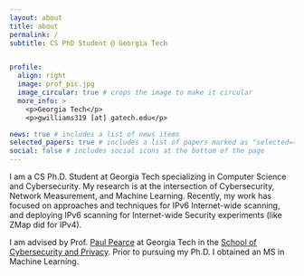 ```yaml
---
layout: about
title: about
permalink: /
subtitle: CS PhD Student @ Georgia Tech


profile:
  align: right
  image: prof_pic.jpg
  image_circular: true # crops the image to make it circular
  more_info: >
    <p>Georgia Tech</p>
    <p>gwilliams319 [at] gatech.edu</p> 

news: true # includes a list of news items
selected_papers: true # includes a list of papers marked as "selected={true}"
social: false # includes social icons at the bottom of the page
---
```


I am a CS Ph.D. Student at Georgia Tech specializing in Computer Science and Cybersecurity. My research is at the intersection of Cybersecurity, Network Measurement, and Machine Learning. Recently, my work has focused on approaches and techniques for IPv6 Internet-wide scanning, and deploying IPv6 scanning for Internet-wide Security experiments (like ZMap did for IPv4).  



I am advised by Prof. [Paul Pearce](https://faculty.cc.gatech.edu/~pearce/) at Georgia Tech in the [School of Cybersecurity and Privacy](https://scp.cc.gatech.edu/). Prior to pursuing my Ph.D. I obtained an MS in Machine Learning. 

